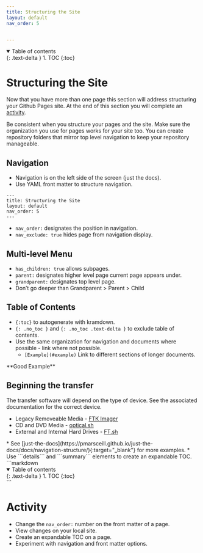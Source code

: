 ```yaml
---
title: Structuring the Site
layout: default
nav_order: 5


---
```


<details open markdown="block">
  <summary>
    Table of contents
  </summary>
  {: .text-delta }
1. TOC
{:toc}
</details>

# Structuring the Site
Now that you have more than one page this section will address structuring your Github Pages site. At the end of this section you will complete an [activity](#activity).  

Be consistent when you structure your pages and the site. Make sure the organization you use for pages works for your site too. You can create repository folders that mirror top level navigation to keep your repository manageable.   
## Navigation
* Navigation is on the left side of the screen (just the docs).
* Use YAML front matter to structure navigation.  
```
---
title: Structuring the Site
layout: default
nav_order: 5
---
```  
* ```nav_order:``` designates the position in navigation.
* ```nav_exclude: true``` hides page from navigation display.

## Multi-level Menu
* ```has_children: true``` allows subpages.
* ```parent:``` designates higher level page current page appears under.
* ```grandparent:``` designates top level page.
* Don’t go deeper than Grandparent > Parent > Child

## Table of Contents
* ```{:toc}``` to autogenerate with kramdown.
* ```{: .no_toc }``` and ```{: .no_toc .text-delta }``` to exclude table of contents.
* Use the same organization for navigation and documents where possible - link where not possible.
  * ```[Example](#example)``` Link to different sections of longer documents.
<div class="code-example" markdown="1">
**Good Example**

## Beginning the transfer
The transfer software will depend on the type of device. See the associated documentation for the correct device.  
* Legacy Removeable Media - [FTK Imager](link)
* CD and DVD Media - [optical.sh](link)
* External and Internal Hard Drives - [FT.sh](link)
</div>
* See [just-the-docs](https://pmarsceill.github.io/just-the-docs/docs/navigation-structure/){:target="_blank"} for more examples.
* Use ```details``` and ```summary``` elements to create an expandable TOC.

<div class="code-example" markdown="1">
```markdown
<details open markdown="block">
  <summary>
    Table of contents
  </summary>
  {: .text-delta }
1. TOC
{:toc}
</details>
```

# Activity
* Change the ```nav_order:``` number on the front matter of a page.  
* View changes on your local site.  
* Create an expandable TOC on a page.  
* Experiment with navigation and front matter options.  


